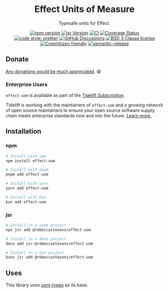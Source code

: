 <div align="center">

# Effect Units of Measure

Typesafe units for Effect.

[![npm version](https://img.shields.io/npm/v/effect-uom.svg)](https://www.npmjs.com/package/effect-uom)
[![jsr Version](https://img.shields.io/jsr/v/@rebeccastevens/effect-uom.svg)](https://jsr.io/@rebeccastevens/effect-uom)
[![CI](https://github.com/RebeccaStevens/effect-uom/actions/workflows/release.yml/badge.svg)](https://github.com/RebeccaStevens/effect-uom/actions/workflows/release.yml)
[![Coverage Status](https://codecov.io/gh/RebeccaStevens/effect-uom/branch/main/graph/badge.svg?token=MVpR1oAbIT)](https://codecov.io/gh/RebeccaStevens/effect-uom)\
[![code style: prettier](https://img.shields.io/badge/code_style-prettier-ff69b4.svg?style=flat-square)](https://github.com/prettier/prettier)
[![GitHub Discussions](https://img.shields.io/github/discussions/RebeccaStevens/effect-uom?style=flat-square)](https://github.com/RebeccaStevens/effect-uom/discussions)
[![BSD 3 Clause license](https://img.shields.io/github/license/RebeccaStevens/effect-uom.svg?style=flat-square)](https://opensource.org/licenses/BSD-3-Clause)
[![Commitizen friendly](https://img.shields.io/badge/commitizen-friendly-brightgreen.svg?style=flat-square)](https://commitizen.github.io/cz-cli/)
[![semantic-release](https://img.shields.io/badge/%20%20%F0%9F%93%A6%F0%9F%9A%80-semantic--release-e10079.svg?style=flat-square)](https://github.com/semantic-release/semantic-release)

</div>

## Donate

[Any donations would be much appreciated](./DONATIONS.md). 😄

### Enterprise Users

`effect-uom` is available as part of the [Tidelift Subscription](https://tidelift.com/funding/github/npm/effect-uom).

Tidelift is working with the maintainers of `effect-uom` and a growing network of open source maintainers
to ensure your open source software supply chain meets enterprise standards now and into the future.
[Learn more.](https://tidelift.com/subscription/pkg/npm-effect-uom?utm_source=npm-effect-uom&utm_medium=referral&utm_campaign=enterprise&utm_term=repo)

## Installation

### npm

```sh
# Install with npm
npm install effect-uom

# Install with pnpm
pnpm add effect-uom

# Install with yarn
yarn add effect-uom

# Install with bun
bun add effect-uom
```

### jsr

```sh
# Install in a node project
npx jsr add @rebeccastevens/effect-uom

# Install in a deno project
deno add jsr:@rebeccastevens/effect-uom

# Install in a bun project
bunx jsr add @rebeccastevens/effect-uom
```

## Uses

This library uses [uom-types](https://github.com/RebeccaStevens/uom-types) as its base.
